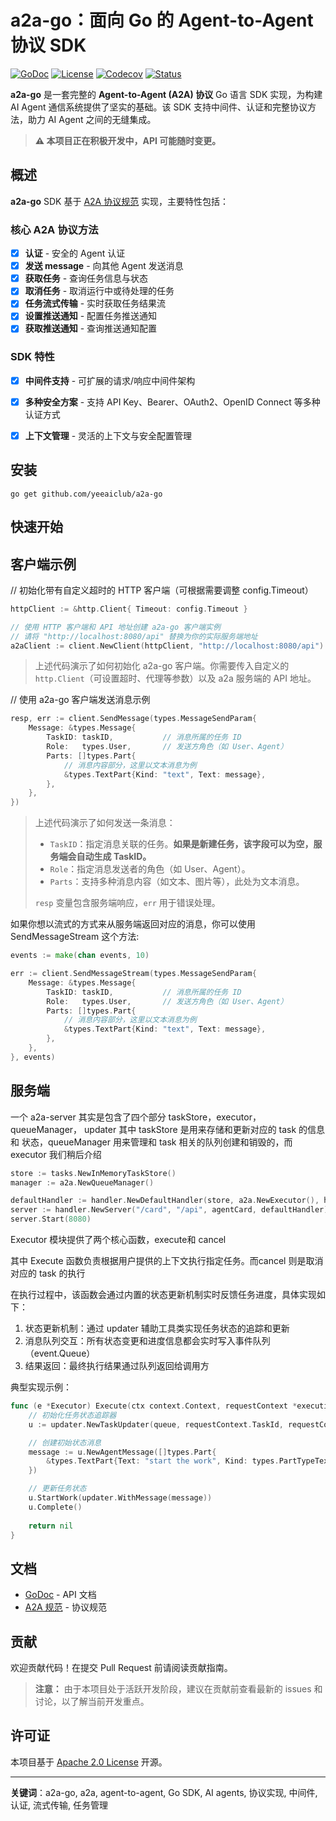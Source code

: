 # a2a-go：面向 Go 的 Agent-to-Agent 协议 SDK

[![GoDoc](https://pkg.go.dev/badge/github.com/yeeaiclub/a2a-go)](https://pkg.go.dev/github.com/yeeaiclub/a2a-go)
[![License](https://img.shields.io/badge/License-Apache_2.0-blue.svg)](LICENSE)
[![Codecov](https://img.shields.io/codecov/c/github/yeeaiclub/a2a-go/main?logo=codecov&logoColor=white)](https://codecov.io/gh/yeeaiclub/a2a-go/branch/main)
[![Status](https://img.shields.io/badge/Status-Under%20Development-orange.svg)](https://github.com/yeeaiclub/a2a-go)

**a2a-go** 是一套完整的 **Agent-to-Agent (A2A) 协议** Go 语言 SDK 实现，为构建 AI Agent 通信系统提供了坚实的基础。该 SDK 支持中间件、认证和完整协议方法，助力 AI Agent 之间的无缝集成。

> **⚠️ 本项目正在积极开发中，API 可能随时变更。**

## 概述

**a2a-go** SDK 基于 [A2A 协议规范](https://github.com/a2aproject/A2A) 实现，主要特性包括：

### 核心 A2A 协议方法
- [x] **认证** - 安全的 Agent 认证
- [x] **发送 message** - 向其他 Agent 发送消息
- [x] **获取任务** - 查询任务信息与状态
- [x] **取消任务** - 取消运行中或待处理的任务
- [x] **任务流式传输** - 实时获取任务结果流
- [x] **设置推送通知** - 配置任务推送通知
- [x] **获取推送通知** - 查询推送通知配置

### SDK 特性
- [x] **中间件支持** - 可扩展的请求/响应中间件架构
- [x] **多种安全方案** - 支持 API Key、Bearer、OAuth2、OpenID Connect 等多种认证方式
- [x] **上下文管理** - 灵活的上下文与安全配置管理


## 安装

```shell
go get github.com/yeeaiclub/a2a-go
```

## 快速开始

## 客户端示例

// 初始化带有自定义超时的 HTTP 客户端（可根据需要调整 config.Timeout）
```go
httpClient := &http.Client{ Timeout: config.Timeout }

// 使用 HTTP 客户端和 API 地址创建 a2a-go 客户端实例
// 请将 "http://localhost:8080/api" 替换为你的实际服务端地址
a2aClient := client.NewClient(httpClient, "http://localhost:8080/api")
```

> 上述代码演示了如何初始化 a2a-go 客户端。你需要传入自定义的 `http.Client`（可设置超时、代理等参数）以及 a2a 服务端的 API 地址。

// 使用 a2a-go 客户端发送消息示例
```go
resp, err := client.SendMessage(types.MessageSendParam{
    Message: &types.Message{
        TaskID: taskID,           // 消息所属的任务 ID
        Role:   types.User,       // 发送方角色（如 User、Agent）
        Parts: []types.Part{
            // 消息内容部分，这里以文本消息为例
            &types.TextPart{Kind: "text", Text: message},
        },
    },
})
```

> 上述代码演示了如何发送一条消息：
> - `TaskID`：指定消息关联的任务。**如果是新建任务，该字段可以为空，服务端会自动生成 TaskID。**
> - `Role`：指定消息发送者的角色（如 User、Agent）。
> - `Parts`：支持多种消息内容（如文本、图片等），此处为文本消息。
> 
> `resp` 变量包含服务端响应，`err` 用于错误处理。

如果你想以流式的方式来从服务端返回对应的消息，你可以使用 SendMessageStream 这个方法:
```go
events := make(chan events, 10)

err := client.SendMessageStream(types.MessageSendParam{
    Message: &types.Message{
        TaskID: taskID,           // 消息所属的任务 ID
        Role:   types.User,       // 发送方角色（如 User、Agent）
        Parts: []types.Part{
            // 消息内容部分，这里以文本消息为例
            &types.TextPart{Kind: "text", Text: message},
        },
    },
}, events)
```


## 服务端

一个 a2a-server 其实是包含了四个部分 taskStore，executor， queueManager， updater
其中 taskStore 是用来存储和更新对应的 task 的信息和 状态，queueManager 用来管理和 task 相关的队列创建和销毁的，而 executor 我们稍后介绍

```go
store := tasks.NewInMemoryTaskStore()
manager := a2a.NewQueueManager()

defaultHandler := handler.NewDefaultHandler(store, a2a.NewExecutor(), handler.WithQueueManger(manager))
server := handler.NewServer("/card", "/api", agentCard, defaultHandler)
server.Start(8080)
```

Executor 模块提供了两个核心函数，execute和 cancel

其中 Execute 函数负责根据用户提供的上下文执行指定任务。而cancel 则是取消对应的 task 的执行

在执行过程中，该函数会通过内置的状态更新机制实时反馈任务进度，具体实现如下：

1. 状态更新机制：通过 updater 辅助工具类实现任务状态的追踪和更新
2. 消息队列交互：所有状态变更和进度信息都会实时写入事件队列（event.Queue）
3. 结果返回：最终执行结果通过队列返回给调用方

典型实现示例：

```go
func (e *Executor) Execute(ctx context.Context, requestContext *execution.RequestContext, queue *event.Queue) error {
    // 初始化任务状态追踪器
    u := updater.NewTaskUpdater(queue, requestContext.TaskId, requestContext.ContextId)

    // 创建初始状态消息
    message := u.NewAgentMessage([]types.Part{
        &types.TextPart{Text: "start the work", Kind: types.PartTypeText},
    })

    // 更新任务状态
    u.StartWork(updater.WithMessage(message))
    u.Complete()
    
    return nil
}
```

## 文档

- [GoDoc](https://pkg.go.dev/github.com/yeeaiclub/a2a-go) - API 文档
- [A2A 规范](https://github.com/a2aproject/A2A) - 协议规范


## 贡献

欢迎贡献代码！在提交 Pull Request 前请阅读贡献指南。

> **注意：** 由于本项目处于活跃开发阶段，建议在贡献前查看最新的 issues 和讨论，以了解当前开发重点。

## 许可证

本项目基于 [Apache 2.0 License](LICENSE) 开源。

---
**关键词**：a2a-go, a2a, agent-to-agent, Go SDK, AI agents, 协议实现, 中间件, 认证, 流式传输, 任务管理

